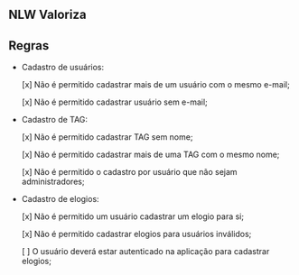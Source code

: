 ## NLW Valoriza

## Regras

- Cadastro de usuários:

  [x] Não é permitido cadastrar mais de um usuário com o mesmo e-mail;

  [x] Não é permitido cadastrar usuário sem e-mail;

- Cadastro de TAG:
  
  [x] Não é permitido cadastrar TAG sem nome;
  
  [x] Não é permitido cadastrar mais de uma TAG com o mesmo nome;

  [x] Não é permitido o cadastro por usuário que não sejam administradores;

- Cadastro de elogios:

  [x] Não é permitido um usuário cadastrar um elogio para si;

  [x] Não é permitido cadastrar elogios para usuários inválidos;

  [ ] O usuário deverá estar autenticado na aplicação para cadastrar elogios;